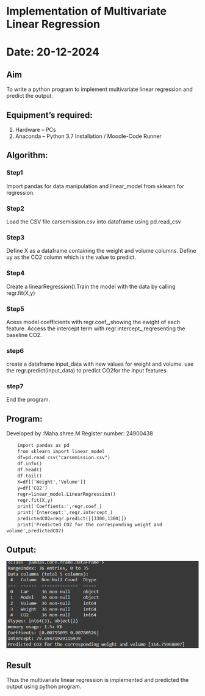 # Implementation of Multivariate Linear Regression
# Date: 20-12-2024
## Aim
To write a python program to implement multivariate linear regression and predict the output.
## Equipment’s required:
1.	Hardware – PCs
2.	Anaconda – Python 3.7 Installation / Moodle-Code Runner
## Algorithm:
### Step1
Import pandas for data manipulation and linear_model from sklearn for regression.

### Step2
Load the CSV file carsemission.csv into dataframe using pd.read_csv

### Step3
Define X as a dataframe containing the weight and volume columns. Define uy as the CO2 column which is the value to predict.

### Step4
Create a linearRegression().Train the model with the data by calling regr.fit(X,y)

### Step5
Acess model coefficients with regr.coef_,showing the ewight of each feature. Access the intercept term with regr.intercept_,reqresenting the baseline CO2.

### step6
create a dataframe input_data with new values for weight and volume. use the regr.predict(input_data) to predict CO2for the input features.

### step7
End the program.

## Program:
Developed by :Maha shree.M
Register number: 24900438
```
    import pandas as pd
    from sklearn import linear_model
    df=pd.read_csv("carsemission.csv")
    df.info()
    df.head()
    df.tail()
    X=df[['Weight','Volume']]
    y=df['CO2']
    regr=linear_model.LinearRegression()
    regr.fit(X,y)
    print('Coeffients:',regr.coef_)
    print('Intercept:',regr.intercept_)
    predictedCO2=regr.predict([[3300,1300]])
    print('Predicted CO2 for the corresponding weight and volume',predictedCO2)
```
## Output:
![alt text](image.png)

## Result
Thus the multivariate linear regression is implemented and predicted the output using python program.